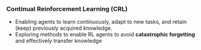 <!-- 1404-07-10 -->
### Continual Reinforcement Learning (CRL)
- Enabling agents to learn continuously, adapt to new tasks, and retain (keep) previously acquired knowledge.
- Exploring methods to enable RL agents to avoid **catastrophic forgetting** and effectively transfer knowledge
